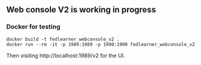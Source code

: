 ## Web console V2 is working in progress

### Docker for testing
```shell
docker build -t fedlearner_webconsole_v2 .
docker run --rm -it -p 1989:1989 -p 1990:1990 fedlearner_webconsole_v2
```
Then visiting http://localhost:1989/v2 for the UI.
